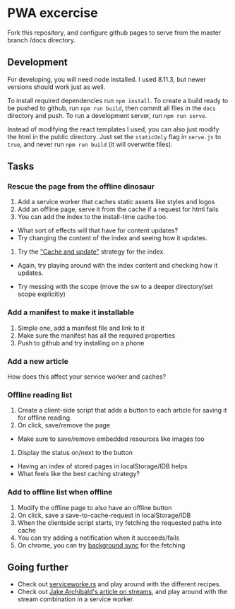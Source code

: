 # PWA excercise

Fork this repository, and configure github pages to serve from the master branch /docs directory.

## Development

For developing, you will need node installed.
I used 8.11.3, but newer versions should work just as well.

To install required dependencies run `npm install`.
To create a build ready to be pushed to github, run `npm run build`, then commit all files in the `docs` directory and push.
To run a development server, run `npm run serve`.

Instead of modifying the react templates I used, you can also just modify the html in the public directory.
Just set the `staticOnly` flag in `serve.js` to `true`, and never run `npm run build` (it will overwrite files).

## Tasks

### Rescue the page from the offline dinosaur
1. Add a service worker that caches static assets like styles and logos
1. Add an offline page, serve it from the cache if a request for html fails
1. You can add the index to the install-time cache too.
  - What sort of effects will that have for content updates?
  - Try changing the content of the index and seeing how it updates.
1. Try the ["Cache and update"](https://serviceworke.rs/strategy-cache-and-update.html) strategy for the index.
  - Again, try playing around with the index content and checking how it updates.

- Try messing with the scope (move the sw to a deeper directory/set scope explicitly)

### Add a manifest to make it installable
1. Simple one, add a manifest file and link to it
1. Make sure the manifest has all the required properties
1. Push to github and try installing on a phone

### Add a new article
How does this affect your service worker and caches?

### Offline reading list
1. Create a client-side script that adds a button to each article for saving it for offline reading.
1. On click, save/remove the page
  - Make sure to save/remove embedded resources like images too
1. Display the status on/next to the button

- Having an index of stored pages in localStorage/IDB helps
- What feels like the best caching strategy?

### Add to offline list when offline
1. Modify the offline page to also have an offline button
1. On click, save a save-to-cache-request in localStorage/IDB
1. When the clientside script starts, try fetching the requested paths into cache
1. You can try adding a notification when it succeeds/fails
1. On chrome, you can try [background sync](https://developer.mozilla.org/en-US/docs/Web/API/ServiceWorkerRegistration/sync) for the fetching

## Going further
- Check out [serviceworke.rs](https://serviceworke.rs) and play around with the different recipes.
- Check out [Jake Archibald's article on streams](https://jakearchibald.com/2016/streams-ftw/), and play around with the stream combination in a service worker.
